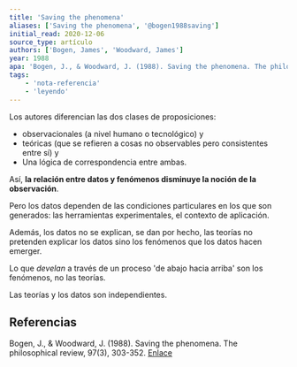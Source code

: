 ```yaml
---
title: 'Saving the phenomena'
aliases: ['Saving the phenomena', '@bogen1988saving']
initial_read: 2020-12-06
source_type: artículo
authors: ['Bogen, James', 'Woodward, James']
year: 1988
apa: 'Bogen, J., & Woodward, J. (1988). Saving the phenomena. The philosophical review, 97(3), 303-352. http://www.pitt.edu/~rtjbog/bogen/saving.pdf'
tags: 
    - 'nota-referencia'
    - 'leyendo'
---
```


Los autores diferencian las dos clases de proposiciones: 

- observacionales (a nivel humano o tecnológico) y 
- teóricas (que se refieren a cosas no observables pero consistentes entre sí) y
- Una lógica de correspondencia entre ambas. 

Así, **la relación entre datos y fenómenos disminuye la noción de la observación**.

Pero los datos dependen de las condiciones particulares en los que son generados: las herramientas experimentales, el contexto de aplicación. 

Además, los datos no se explican, se dan por hecho, las teorías no pretenden explicar los datos sino los fenómenos que los datos hacen emerger.

Lo que *develan* a través de un proceso 'de abajo hacia arriba' son los fenómenos, no las teorías.

Las teorías y los datos son independientes.



## Referencias

Bogen, J., & Woodward, J. (1988). Saving the phenomena. The philosophical review, 97(3), 303-352. [Enlace](http://www.pitt.edu/~rtjbog/bogen/saving.pdf)